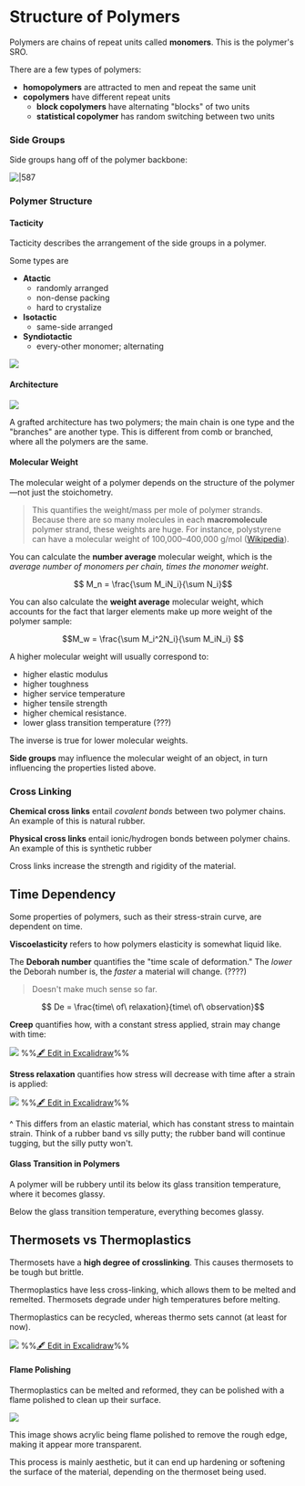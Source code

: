 # Structure of Polymers

Polymers are chains of repeat units called **monomers**. This is the polymer's SRO.

There are a few types of polymers:
- **homopolymers** are attracted to men and repeat the same unit
- **copolymers** have different repeat units
	- **block copolymers** have alternating "blocks" of two units
	- **statistical copolymer** has random switching between two units

### Side Groups

Side groups hang off of the polymer backbone:

![|587](../../media/Pasted%20image%2020241110163648.webp)

### Polymer Structure

#### Tacticity 

Tacticity describes the arrangement of the side groups in a polymer.

Some types are
- **Atactic**
	- randomly arranged
	- non-dense packing
	- hard to crystalize
- **Isotactic**
	- same-side arranged
- **Syndiotactic**
	- every-other monomer; alternating


![](../../media/Pasted%20image%2020241110164159.webp)

#### Architecture

![](../../media/Pasted%20image%2020241110164224.webp)

A grafted architecture has two polymers; the main chain is one type and the "branches" are another type. This is different from comb or branched, where all the polymers are the same.

#### Molecular Weight

The molecular weight of a polymer depends on the structure of the polymer—not just the stoichometry.

> This quantifies the weight/mass per mole of polymer strands. Because there are so many molecules in each **macromolecule** polymer strand, these weights are huge. For instance, polystyrene can have a molecular weight of 100,000–400,000 g/mol ([Wikipedia](https://en.wikipedia.org/wiki/Polystyrene#Production)).

You can calculate the **number average** molecular weight, which is the *average number of monomers per chain, times the monomer weight*.

$$ M_n = \frac{\sum M_iN_i}{\sum N_i}$$

You can also calculate the **weight average** molecular weight, which accounts for the fact that larger elements make up more weight of the polymer sample:

$$M_w = \frac{\sum M_i^2N_i}{\sum M_iN_i}  $$

A higher molecular weight will usually correspond to:
- higher elastic modulus
- higher toughness
- higher service temperature
- higher tensile strength
- higher chemical resistance.
- lower glass transition temperature (???)

The inverse is true for lower molecular weights.

**Side groups** may influence the molecular weight of an object, in turn influencing the properties listed above. 



### Cross Linking

**Chemical cross links** entail *covalent bonds* between two polymer chains. An example of this is natural rubber.

**Physical cross links** entail ionic/hydrogen bonds between polymer chains. An example of this is synthetic rubber

Cross links increase the strength and rigidity of the material.


## Time Dependency

Some properties of polymers, such as their stress-strain curve, are dependent on time. 

**Viscoelasticity** refers to how polymers elasticity is somewhat liquid like.

The **Deborah number** quantifies the "time scale of deformation." The *lower* the Deborah number is, the *faster* a material will change. (????)

> Doesn't make much sense so far.

$$ De = \frac{time\ of\ relaxation}{time\ of\ observation}$$

**Creep** quantifies how, with a constant stress applied, strain may change with time:

![](../../media/excalidraw/excalidraw-2024-11-10-17.02.17.excalidraw.svg)
%%[🖋 Edit in Excalidraw](../../media/excalidraw/excalidraw-2024-11-10-17.02.17.excalidraw.md)%%

**Stress relaxation** quantifies how stress will decrease with time after a strain is applied:

![](../../media/excalidraw/excalidraw-2024-11-10-17.04.04.excalidraw.svg)
%%[🖋 Edit in Excalidraw](../../media/excalidraw/excalidraw-2024-11-10-17.04.04.excalidraw.md)%%

^ This differs from an elastic material, which has constant stress to maintain strain. Think of a rubber band vs silly putty; the rubber band will continue tugging, but the silly putty won't.

#### Glass Transition in Polymers

A polymer will be rubbery until its below its glass transition temperature, where it becomes glassy.

Below the glass transition temperature, everything becomes glassy. 

## Thermosets vs Thermoplastics

Thermosets have a **high degree of crosslinking**. This causes thermosets to be tough but brittle.

Thermoplastics have less cross-linking, which allows them to be melted and remelted. Thermosets degrade under high temperatures before melting. 

Thermoplastics can be recycled, whereas thermo sets cannot (at least for now).

![](../../media/excalidraw/excalidraw-2024-11-10-17.17.11.excalidraw.svg)
%%[🖋 Edit in Excalidraw](../../media/excalidraw/excalidraw-2024-11-10-17.17.11.excalidraw.md)%%

#### Flame Polishing

Thermoplastics can be melted and reformed, they can be polished with a flame polished to clean up their surface.

![](../../media/Pasted%20image%2020241208154832.webp)

This image shows acrylic being flame polished to remove the rough edge, making it appear more transparent. 

This process is mainly aesthetic, but it can end up hardening or softening the surface of the material, depending on the thermoset being used. 